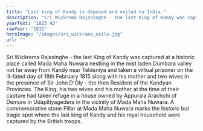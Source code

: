 ```yaml
---
title: "Last king of Kandy is deposed and exiled to India."
description: "Sri Wickrema Rajasinghe - the last King of Kandy was captured at a historic place called Mada Maha Nuwara nestling in the mist laden Dumbara valley not far away from Kandy near Teldeniya and taken a virtual prisoner on the ill-fated day of 18th February 1815 along with his mother and two wives in the presence of Sir John D'Oly - the then Resident of the Kandyan Provinces. The King, his two wives and his mother at the time of their capture had taken refuge in a house owned by Appurala Arachchi of Demure in Udapitiyagedera in the vicinity of Mada Maha Nuwara. A commemorative stone Pillar at Mada Maha Nuwara marks the historic but tragic spot where the last king of Kandy and his royal household were captured by the British troops."
yearText: "1815 AD"
rawYear: "1815"
heroImage: "/images/sri_wickrama_exile.jpg"
url: ""
---
```


Sri Wickrema Rajasinghe - the last King of Kandy was captured at a historic place called Mada Maha Nuwara nestling in the mist laden Dumbara valley not far away from Kandy near Teldeniya and taken a virtual prisoner on the ill-fated day of 18th February 1815 along with his mother and two wives in the presence of Sir John D'Oly - the then Resident of the Kandyan Provinces. The King, his two wives and his mother at the time of their capture had taken refuge in a house owned by Appurala Arachchi of Demure in Udapitiyagedera in the vicinity of Mada Maha Nuwara. A commemorative stone Pillar at Mada Maha Nuwara marks the historic but tragic spot where the last king of Kandy and his royal household were captured by the British troops.
